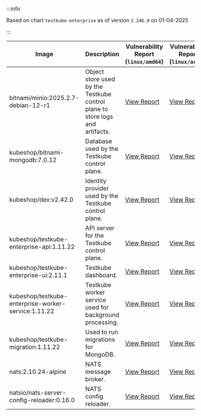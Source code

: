 :::info

Based on chart `testkube-enterprise` as of version `2.246.0` on 01-04-2025

:::

| Image | Description | Vulnerability Report (`linux/amd64`) | Vulnerability Report (`linux/arm64`) | Docker Image |
|-------|-------------|----------------------------------------|----------------------------------------|--------------|
| bitnami/minio:2025.2.7-debian-12-r1 | Object store used by the Testkube control plane to store logs and artifacts. | [View Report](./minio-2025.2.7-debian-12-r1_linux_amd64.md) | [View Report](./minio-2025.2.7-debian-12-r1_linux_arm64.md) | [View Image](https://hub.docker.com/layers/bitnami/minio/2025.2.7-debian-12-r1/images/sha256-6200cedfbe0d340913f74f16f93dcd203ec89702c7f120abf45b4bbbea3689cf?context=explore) |
| kubeshop/bitnami-mongodb:7.0.12 | Database used by the Testkube control plane. | [View Report](./bitnami-mongodb-7.0.12_linux_amd64.md) | [View Report](./bitnami-mongodb-7.0.12_linux_arm64.md) | [View Image](https://hub.docker.com/layers/kubeshop/bitnami-mongodb/7.0.12/images/sha256-43aa0e5c2e3eff47a9d82ab89e3d0bdde515b9b64628d328a18342e1facba8aa?context=explore) |
| kubeshop/dex:v2.42.0 | Identity provider used by the Testkube control plane. | [View Report](./dex-v2.42.0_linux_amd64.md) | [View Report](./dex-v2.42.0_linux_arm64.md) | [View Image](https://hub.docker.com/layers/kubeshop/dex/v2.42.0/images/sha256-10dc393947e2d04dd8c0972ccf405e6f47aba0b694af059c94aa9d249d69ae1b?context=explore) |
| kubeshop/testkube-enterprise-api:1.11.22 | API server for the Testkube control plane. | [View Report](./testkube-enterprise-api-1.11.22_linux_amd64.md) | [View Report](./testkube-enterprise-api-1.11.22_linux_arm64.md) | [View Image](https://hub.docker.com/layers/kubeshop/testkube-enterprise-api/1.11.22/images/sha256-76cb98ba17c4371f79d5ab7719d60d63f8ddfe08a94b0ed7f71fdf8cbeebc4b5?context=explore) |
| kubeshop/testkube-enterprise-ui:2.11.1 | Testkube dashboard. | [View Report](./testkube-enterprise-ui-2.11.1_linux_amd64.md) | [View Report](./testkube-enterprise-ui-2.11.1_linux_arm64.md) | [View Image](https://hub.docker.com/layers/kubeshop/testkube-enterprise-ui/2.11.1/images/sha256-9cc8654d9716803791e25f5f45025db3f3312462c714e7707111b5d6ee20ee73?context=explore) |
| kubeshop/testkube-enterprise-worker-service:1.11.22 | Testkube worker service used for background processing. | [View Report](./testkube-enterprise-worker-service-1.11.22_linux_amd64.md) | [View Report](./testkube-enterprise-worker-service-1.11.22_linux_arm64.md) | [View Image](https://hub.docker.com/layers/kubeshop/testkube-enterprise-worker-service/1.11.22/images/sha256-f18734d273d3f957557241e40744067da987db84636ebaa171aa1be94cd74db4?context=explore) |
| kubeshop/testkube-migration:1.11.22 | Used to run migrations for MongoDB. | [View Report](./testkube-migration-1.11.22_linux_amd64.md) | [View Report](./testkube-migration-1.11.22_linux_arm64.md) | [View Image](https://hub.docker.com/layers/kubeshop/testkube-migration/1.11.22/images/sha256-0b0527e71b05d24bd6acd178c06a9abab8502b7d512f2dae9a269a76a7c94d57?context=explore) |
| nats:2.10.24-alpine | NATS message broker. | [View Report](./nats-2.10.24-alpine_linux_amd64.md) | [View Report](./nats-2.10.24-alpine_linux_arm64.md) | [View Image](https://hub.docker.com/layers/library/nats/2.10.24-alpine/images/sha256-d13ec5ce79a02e1be937820dd36db611e25bd0c08cd9947fa9a5d52a56bf91fc?context=explore) |
| natsio/nats-server-config-reloader:0.16.0 | NATS config reloader. | [View Report](./nats-server-config-reloader-0.16.0_linux_amd64.md) | [View Report](./nats-server-config-reloader-0.16.0_linux_arm64.md) | [View Image](https://hub.docker.com/layers/natsio/nats-server-config-reloader/0.16.0/images/sha256-6e1f185d0f39fdf6032872bd20f1ce134d4e18c923d55f7cf93d40afcf6a8ffe?context=explore) |
